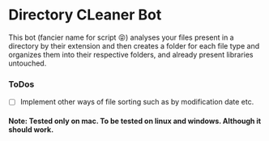 # Directory CLeaner Bot
This bot (fancier name for script :stuck_out_tongue_closed_eyes:) analyses your files present in a directory by their extension and then creates a folder for each file type and organizes them into their respective folders, and already present libraries untouched.
### ToDos
- [ ] Implement other ways of file sorting such as by modification date etc.

#### Note: Tested only on mac. To be tested on linux and windows. Although it should work.
